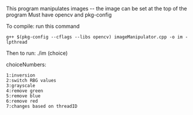 This program manipulates images -- the image can be set at the top of the program
Must have opencv and pkg-config

To compile: run this command

	g++ $(pkg-config --cflags --libs opencv) imageManipulator.cpp -o im -lpthread

Then to run:
	./im (choice)

choiceNumbers:

	1:inversion
	2:switch RBG values
	3:grayscale
	4:remove green
	5:remove blue
	6:remove red
	7:changes based on threadID



